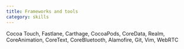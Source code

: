 ```yaml
---
title: Frameworks and tools
category: skills
---
```

Cocoa Touch, Fastlane, Carthage, CocoaPods, CoreData, Realm, CoreAnimation, CoreText, CoreBluetooth, Alamofire, Git, Vim, WebRTC
